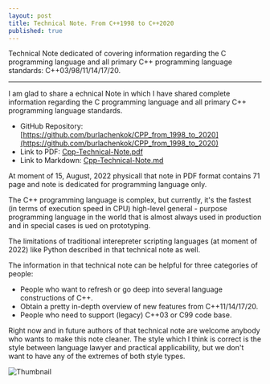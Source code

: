 ```yaml
---
layout: post
title: Technical Note. From C++1998 to C++2020
published: true
---
```


Technical Note dedicated of covering information regarding the C programming language and all primary C++ programming language standards: C++03/98/11/14/17/20.

---

I am glad to share a echnical Note in which I have shared complete information regarding the C programming language and all primary C++ programming language standards.

* GitHub Repository: [https://github.com/burlachenkok/CPP_from_1998_to_2020](https://github.com/burlachenkok/CPP_from_1998_to_2020)
* Link to PDF: [Cpp-Technical-Note.pdf](https://github.com/burlachenkok/CPP_from_1998_to_2020/blob/main/Cpp-Technical-Note.pdf)
* Link to Markdown: [Cpp-Technical-Note.md](https://github.com/burlachenkok/CPP_from_1998_to_2020/blob/main/Cpp-Technical-Note.md)

At moment of 15, August, 2022 physicall that note in PDF format contains 71 page and note is dedicated for programming language only.

The C++ programming language is complex, but currently, it's the fastest (in terms of execution speed in CPU) high-level general - purpose programming language in the world that is almost always used in production and in special cases is ued on prototyping. 

The limitations of traditional interepreter scripting languages (at moment of 2022) like Python described in that technical note as well.

The information in that technical note can be helpful for three categories of people:

* People who want to refresh or go deep into several language constructions of C++.
* Obtain a pretty in-depth overview of new features from C++11/14/17/20.
* People who need to support (legacy) C++03 or C99 code base.

Right now and in future authors of that technical note are welcome anybody who wants to make this note cleaner.  The style which I think is correct is the style between language lawyer and practical applicability, but we don't want to have any of the extremes of both style types.

![Thumbnail](https://burlachenkok.github.io/materials/cpp-logo.svg=40x40)
